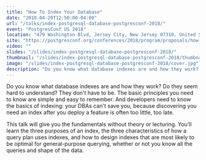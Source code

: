 ```yaml
---
title: "How To Index Your Database"
date: "2018-04-20T12:50:00-04:00"
url: "/talks/index-postgresql-database-postgresconf-2018/"
event: "PostgresConf US 2018"
location: "479 Washington Blvd, Jersey City, New Jersey 07310, United States"
site: "https://postgresconf.org/conferences/2018/program/proposals/how-to-index-your-database"
video: ""
slides: "/slides/index-postgresql-database-postgresconf-2018/"
thumbnail: "/slides/index-postgresql-database-postgresconf-2018/thumbnail.jpg"
image: "/slides/index-postgresql-database-postgresconf-2018/cover.jpg"
description: "Do you know what database indexes are and how they work? Do they seem hard to understand? They don't have to be."
---
```

Do you know what database indexes are and how they work? Do they seem hard to understand? They don't have to be. The basic principles you need to know are simple and easy to remember. And developers need to know the basics of indexing: your DBAs can't save you, because discovering you need an index after you deploy a feature is often too little, too late.

<!--more-->

This talk will give you the fundamentals without theory or lecturing. You’ll learn the three purposes of an index, the three characteristics of how a query plan uses indexes, and how to design indexes that are most likely to be optimal for general-purpose querying, whether or not you know all the queries and shape of the data.
